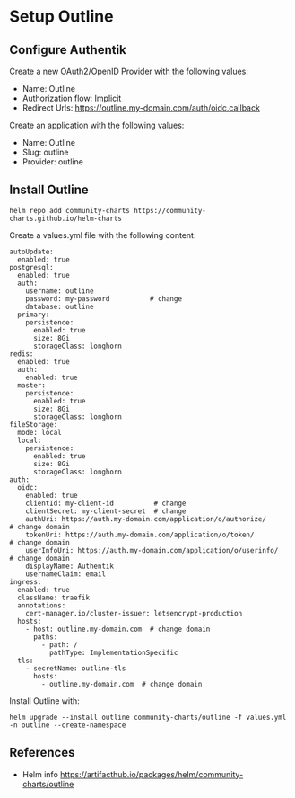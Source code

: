 # Setup Outline

## Configure Authentik

Create a new OAuth2/OpenID Provider with the following values:
* Name: Outline
* Authorization flow: Implicit
* Redirect Urls: https://outline.my-domain.com/auth/oidc.callback

Create an application with the following values:
* Name: Outline
* Slug: outline
* Provider: outline

## Install Outline

```
helm repo add community-charts https://community-charts.github.io/helm-charts
```

Create a values.yml file with the following content:
```
autoUpdate:
  enabled: true
postgresql:
  enabled: true
  auth:
    username: outline
    password: my-password          # change
    database: outline
  primary:
    persistence:
      enabled: true
      size: 8Gi
      storageClass: longhorn
redis:
  enabled: true
  auth:
    enabled: true
  master:
    persistence:
      enabled: true
      size: 8Gi
      storageClass: longhorn
fileStorage:
  mode: local
  local:
    persistence:
      enabled: true
      size: 8Gi
      storageClass: longhorn
auth:
  oidc:
    enabled: true
    clientId: my-client-id          # change
    clientSecret: my-client-secret  # change
    authUri: https://auth.my-domain.com/application/o/authorize/       # change domain
    tokenUri: https://auth.my-domain.com/application/o/token/          # change domain
    userInfoUri: https://auth.my-domain.com/application/o/userinfo/    # change domain
    displayName: Authentik
    usernameClaim: email
ingress:
  enabled: true
  className: traefik
  annotations:
    cert-manager.io/cluster-issuer: letsencrypt-production
  hosts:
    - host: outline.my-domain.com  # change domain
      paths:
        - path: /
          pathType: ImplementationSpecific
  tls:
    - secretName: outline-tls
      hosts:
        - outline.my-domain.com  # change domain
```

Install Outline with:

```
helm upgrade --install outline community-charts/outline -f values.yml -n outline --create-namespace
```


## References
* Helm info https://artifacthub.io/packages/helm/community-charts/outline

